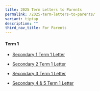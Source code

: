 ```yaml
---
title: 2025 Term Letters to Parents
permalink: /2025-term-letters-to-parents/
variant: tiptap
description: ""
third_nav_title: For Parents
---
```

<h4>Term 1</h4>
<ul data-tight="true" class="tight">
<li>
<p><a href="/files/2025/2025_01_02___PG_S1_2Jan_2025_Term1_Letter_for_Parents.pdf" rel="noopener nofollow" target="_blank">Secondary 1 Term 1 Letter</a>
</p>
</li>
<li>
<p><a href="/files/2025/2025_01_02___PG_S2_2Jan_2025_Term1_Letter_for_Parents.pdf" rel="noopener nofollow" target="_blank">Secondary 2 Term 1 Letter</a>
</p>
</li>
<li>
<p><a href="/files/2025/2025_01_02___PG_S3_2Jan_2025_Term1_Letter_for_Parents.pdf" rel="noopener nofollow" target="_blank">Secondary 3 Term 1 Letter</a>
</p>
</li>
<li>
<p><a href="/files/2025/2025_01_02___PG_S4_5_2Jan_2025_Term1_Letter_for_Parents.pdf" rel="noopener nofollow" target="_blank">Secondary 4 &amp; 5 Term 1 Letter</a>
</p>
</li>
</ul>
<p></p>